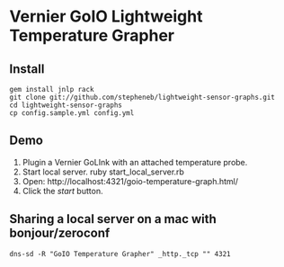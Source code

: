 Vernier GoIO Lightweight Temperature Grapher
============================================

Install
------------

    gem install jnlp rack
    git clone git://github.com/stepheneb/lightweight-sensor-graphs.git
    cd lightweight-sensor-graphs
    cp config.sample.yml config.yml

Demo
------------

1. Plugin a Vernier GoLInk with an attached temperature probe.
2. Start local server.
    ruby start_local_server.rb
3. Open: http://localhost:4321/goio-temperature-graph.html/
4. Click the *start* button.

Sharing a local server on a mac with bonjour/zeroconf
------------

    dns-sd -R "GoIO Temperature Grapher" _http._tcp "" 4321

